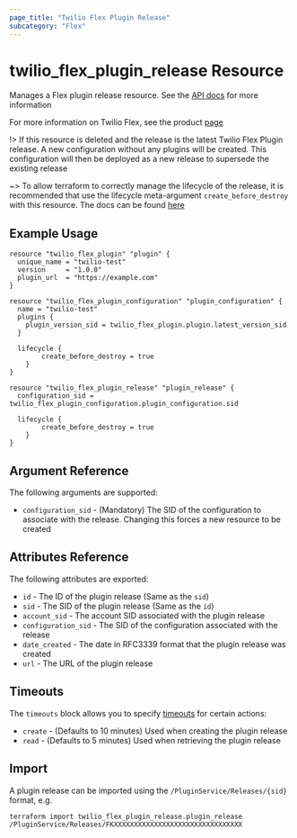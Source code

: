 ```yaml
---
page_title: "Twilio Flex Plugin Release"
subcategory: "Flex"
---
```


# twilio_flex_plugin_release Resource

Manages a Flex plugin release resource. See the [API docs](https://www.twilio.com/docs/flex/developer/plugins/api/release) for more information

For more information on Twilio Flex, see the product [page](https://www.twilio.com/flex)

!> If this resource is deleted and the release is the latest Twilio Flex Plugin release. A new configuration without any plugins will be created. This configuration will then be deployed as a new release to supersede the existing release

~> To allow terraform to correctly manage the lifecycle of the release, it is recommended that use the lifecycle meta-argument `create_before_destroy` with this resource. The docs can be found [here](https://www.terraform.io/docs/configuration/resources.html#create_before_destroy)

## Example Usage

```hcl
resource "twilio_flex_plugin" "plugin" {
  unique_name = "twilio-test"
  version     = "1.0.0"
  plugin_url  = "https://example.com"
}

resource "twilio_flex_plugin_configuration" "plugin_configuration" {
  name = "twilio-test"
  plugins {
    plugin_version_sid = twilio_flex_plugin.plugin.latest_version_sid
  }

  lifecycle {
		create_before_destroy = true
	}
}

resource "twilio_flex_plugin_release" "plugin_release" {
  configuration_sid = twilio_flex_plugin_configuration.plugin_configuration.sid

  lifecycle {
		create_before_destroy = true
	}
}
```

## Argument Reference

The following arguments are supported:

- `configuration_sid` - (Mandatory) The SID of the configuration to associate with the release. Changing this forces a new resource to be created

## Attributes Reference

The following attributes are exported:

- `id` - The ID of the plugin release (Same as the `sid`)
- `sid` - The SID of the plugin release (Same as the `id`)
- `account_sid` - The account SID associated with the plugin release
- `configuration_sid` - The SID of the configuration associated with the release
- `date_created` - The date in RFC3339 format that the plugin release was created
- `url` - The URL of the plugin release

## Timeouts

The `timeouts` block allows you to specify [timeouts](https://www.terraform.io/docs/release/resources.html#timeouts) for certain actions:

- `create` - (Defaults to 10 minutes) Used when creating the plugin release
- `read` - (Defaults to 5 minutes) Used when retrieving the plugin release

## Import

A plugin release can be imported using the `/PluginService/Releases/{sid}` format, e.g.

```shell
terraform import twilio_flex_plugin_release.plugin_release /PluginService/Releases/FKXXXXXXXXXXXXXXXXXXXXXXXXXXXXXXXX
```
